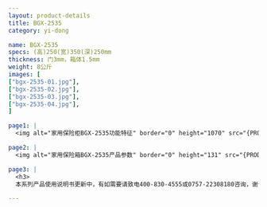 ```yaml
---
layout: product-details
title: BGX-2535
category: yi-dong

name: BGX-2535
specs: (高)250(宽)350(深)250mm
thickness: 门3mm，箱体1.5mm
weight: 8公斤
images: [
["bgx-2535-01.jpg"],
["bgx-2535-02.jpg"],
["bgx-2535-03.jpg"],
["bgx-2535-04.jpg"],
]

page1: |
  <img alt="家用保险柜BGX-2535功能特征" border="0" height="1070" src="{PRODUCT_IMAGES}bgx-2535-gn.jpg" width="538" />

page2: |
  <img alt="家用保险箱BGX-2535产品参数" border="0" height="131" src="{PRODUCT_IMAGES}bgx-2535-cpcs.jpg" width="538" />

page3: |
  <h3>
  本系列产品使用说明书更新中，有如需要请致电400-830-4555或0757-22308180咨询，谢谢！</h3>

---
```

